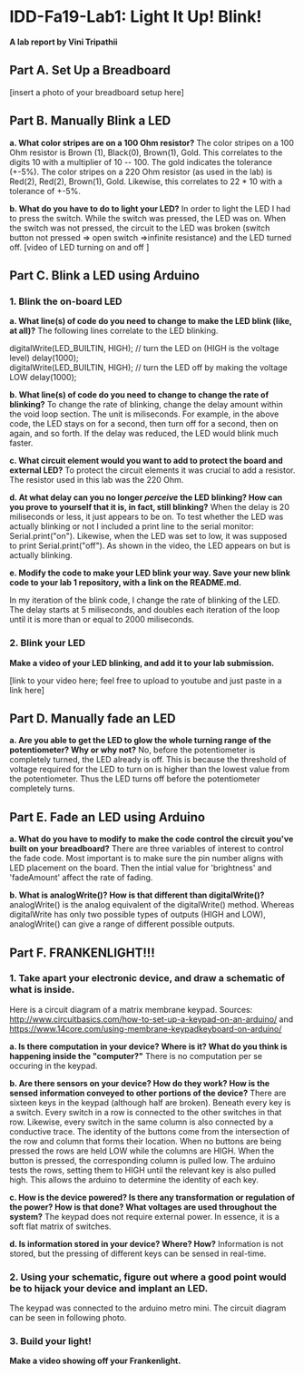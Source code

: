 # IDD-Fa19-Lab1: Light It Up! Blink!

**A lab report by Vini Tripathii**

## Part A. Set Up a Breadboard

[insert a photo of your breadboard setup here]


## Part B. Manually Blink a LED

**a. What color stripes are on a 100 Ohm resistor?**
The color stripes on a 100 Ohm resistor is Brown (1), Black(0), Brown(1), Gold. This correlates to the digits 10 with a multiplier of 10 -- 100. The gold indicates the tolerance (+-5%). The color stripes on a 220 Ohm resistor (as used in the lab) is Red(2), Red(2), Brown(1), Gold. Likewise, this correlates to 22 * 10 with a tolerance of +-5%.
 
**b. What do you have to do to light your LED?**
In order to light the LED I had to press the switch. While the switch was pressed, the LED was on. When the switch was not pressed, the circuit to the LED was broken (switch button not pressed => open switch =>infinite resistance) and the LED turned off.
[video of LED turning on and off ]


## Part C. Blink a LED using Arduino

### 1. Blink the on-board LED

**a. What line(s) of code do you need to change to make the LED blink (like, at all)?**
The following lines correlate to the LED blinking. 

 digitalWrite(LED_BUILTIN, HIGH);   // turn the LED on (HIGH is the voltage level)
 delay(1000);                       
 digitalWrite(LED_BUILTIN, HIGH);   // turn the LED off by making the voltage LOW
 delay(1000);                       

**b. What line(s) of code do you need to change to change the rate of blinking?**
To change the rate of blinking, change the delay amount within the void loop section. The unit is miliseconds. For example, in the above code, the LED stays on for a second, then turn off for a second, then on again, and so forth. If the delay was reduced, the LED would blink much faster.  

**c. What circuit element would you want to add to protect the board and external LED?**
To protect the circuit elements it was crucial to add a resistor. The resistor used in this lab was the 220 Ohm.
 
**d. At what delay can you no longer *perceive* the LED blinking? How can you prove to yourself that it is, in fact, still blinking?**
When the delay is 20 miliseconds or less, it just appears to be on. To test whether the LED was actually blinking or not I included a print line to the serial monitor: Serial.print("on"). Likewise, when the LED was set to low, it was supposed to print Serial.print("off"). As shown in the video, the LED appears on but is actually blinking. 

**e. Modify the code to make your LED blink your way. Save your new blink code to your lab 1 repository, with a link on the README.md.**

In my iteration of the blink code, I change the rate of blinking of the LED. The delay starts at 5 miliseconds, and doubles each iteration of the loop until it is more than or equal to 2000 miliseconds. 

### 2. Blink your LED

**Make a video of your LED blinking, and add it to your lab submission.**

[link to your video here; feel free to upload to youtube and just paste in a link here]


## Part D. Manually fade an LED

**a. Are you able to get the LED to glow the whole turning range of the potentiometer? Why or why not?**
No, before the potentiometer is completely turned, the LED already is off. This is because the threshold of voltage required for the LED to turn on is higher than the lowest value from the potentiometer. Thus the LED turns off before the potentiometer completely turns.

## Part E. Fade an LED using Arduino

**a. What do you have to modify to make the code control the circuit you've built on your breadboard?**
There are three variables of interest to control the fade code. Most important is to make sure the pin number aligns with LED placement on the board. Then the intial value for 'brightness' and 'fadeAmount' affect the rate of fading.

**b. What is analogWrite()? How is that different than digitalWrite()?**
analogWrite() is the analog equivalent of the digitalWrite() method. Whereas digitalWrite has only two possible types of outputs (HIGH and LOW), analogWrite() can give a range of different possible outputs.


## Part F. FRANKENLIGHT!!!

### 1. Take apart your electronic device, and draw a schematic of what is inside. 
Here is a circuit diagram of a matrix membrane keypad. Sources: http://www.circuitbasics.com/how-to-set-up-a-keypad-on-an-arduino/ and https://www.14core.com/using-membrane-keypadkeyboard-on-arduino/

**a. Is there computation in your device? Where is it? What do you think is happening inside the "computer?"**
There is no computation per se occuring in the keypad.  

**b. Are there sensors on your device? How do they work? How is the sensed information conveyed to other portions of the device?**
There are sixteen keys in the keypad (although half are broken). Beneath every key is a switch. Every switch in a row is connected to the other switches in that row. Likewise, every switch in the same column is also connected by a conductive trace. The identity of the buttons come from the intersection of the row and column that forms their location. When no buttons are being pressed the rows are held LOW while the columns are HIGH. When the button is pressed, the corresponding column is pulled low. The arduino tests the rows, setting them to HIGH until the relevant key is also pulled high. This allows the arduino to determine the identity of each key. 

**c. How is the device powered? Is there any transformation or regulation of the power? How is that done? What voltages are used throughout the system?**
The keypad does not require external power. In essence, it is a soft flat matrix of switches. 

**d. Is information stored in your device? Where? How?**
Information is not stored, but the pressing of different keys can be sensed in real-time. 

### 2. Using your schematic, figure out where a good point would be to hijack your device and implant an LED.
The keypad was connected to the arduino metro mini. The circuit diagram can be seen in following photo. 

### 3. Build your light!

**Make a video showing off your Frankenlight.**

